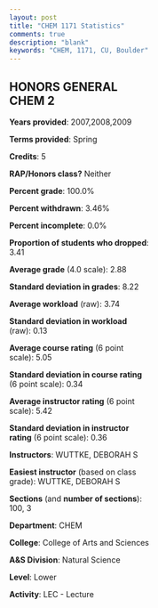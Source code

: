 ```yaml
---
layout: post
title: "CHEM 1171 Statistics"
comments: true
description: "blank"
keywords: "CHEM, 1171, CU, Boulder"
--- 
```

<head>
<script src="https://ajax.googleapis.com/ajax/libs/jquery/2.1.3/jquery.min.js"></script>
<script src="https://dl.dropboxusercontent.com/s/pc42nxpaw1ea4o9/highcharts.js?dl=0"></script>
<!-- <script src="../assets/js/highcharts.js"></script> -->
<style type="text/css">@font-face {
	font-family: "Bebas Neue";
	src: url(https://www.filehosting.org/file/details/544349/BebasNeue%20Regular.otf) format("opentype");
	}
	h1.Bebas { 
		font-family: "Bebas Neue", Verdana, Tahoma;
	}
</style>
</head>
<body>
	<div id="container" style="float: right; width: 45%; height: 88%; margin-left: 2.5%; margin-right: 2.5%;"></div>
	<script language="JavaScript">
		$(document).ready(function() {
		var chart = {type: 'column'};
		var title = {text: 'Grade Distribution'};
		var xAxis = {categories: ['A','B','C','D','F'],crosshair: true};
		var yAxis = {min: 0,title: {text: 'Percentage'}};
		var tooltip = {headerFormat: '<center><b><span style="font-size:20px">{point.key}</span></b></center>',
		               pointFormat: '<td style="padding:0"><b>{point.y:.1f}%</b></td>',
		               footerFormat: '</table>',shared: true,useHTML: true};
		var plotOptions = {column: {pointPadding: 0.0,borderWidth: 0}};  
		var credits = {enabled: false};var series= [{name: 'Percent',data: [32.94,40.0,17.65,4.71,4.71,]}];
		var json = {};
		json.chart = chart;
		json.title = title;
		json.tooltip = tooltip;
		json.xAxis = xAxis;
		json.yAxis = yAxis;  
		json.series = series;
		json.plotOptions = plotOptions;  
		json.credits = credits;
		$('#container').highcharts(json);
	});
	</script>
</body>
			   
## HONORS GENERAL CHEM 2

**Years provided**: 2007,2008,2009

**Terms provided**: Spring

**Credits**: 5

**RAP/Honors class?** Neither

**Percent grade**: 100.0%

**Percent withdrawn**: 3.46%

**Percent incomplete**: 0.0%

**Proportion of students who dropped**: 3.41

**Average grade** (4.0 scale): 2.88

**Standard deviation in grades**: 8.22

**Average workload** (raw): 3.74

**Standard deviation in workload** (raw): 0.13

**Average course rating** (6 point scale): 5.05

**Standard deviation in course rating** (6 point scale): 0.34

**Average instructor rating** (6 point scale): 5.42

**Standard deviation in instructor rating** (6 point scale): 0.36

**Instructors**: WUTTKE, DEBORAH S

**Easiest instructor** (based on class grade): WUTTKE, DEBORAH S

**Sections** (and **number of sections**): 100, 3

**Department**: CHEM

**College**: College of Arts and Sciences

**A&S Division**: Natural Science

**Level**: Lower

**Activity**: LEC - Lecture
